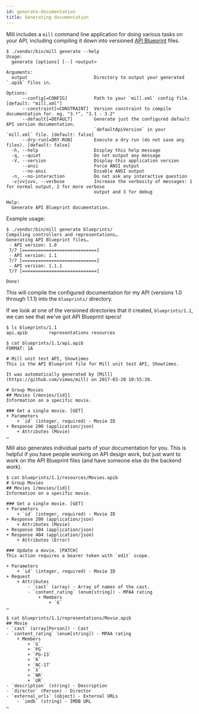 ```yaml
---
id: generate-documentation
title: Generating documentation
---
```


Mill includes a `mill` command line application for doing various tasks on your API, including compiling it down into versioned [API Blueprint](https://apiblueprint.org/) files.

```shell
$ ./vendor/bin/mill generate --help
Usage:
  generate [options] [--] <output>

Arguments:
  output                         Directory to output your generated `.apib` files in.

Options:
      --config[=CONFIG]          Path to your `mill.xml` config file. [default: "mill.xml"]
      --constraint[=CONSTRAINT]  Version constraint to compile documentation for. eg. "3.*", "3.1 - 3.2"
      --default[=DEFAULT]        Generate just the configured default API version documentation.
                                 `defaultApiVersion` in your `mill.xml` file. [default: false]
      --dry-run[=DRY-RUN]        Execute a dry run (do not save any files). [default: false]
  -h, --help                     Display this help message
  -q, --quiet                    Do not output any message
  -V, --version                  Display this application version
      --ansi                     Force ANSI output
      --no-ansi                  Disable ANSI output
  -n, --no-interaction           Do not ask any interactive question
  -v|vv|vvv, --verbose           Increase the verbosity of messages: 1 for normal output, 2 for more verbose
                                 output and 3 for debug

Help:
  Generate API Blueprint documentation.
```

Example usage:

```shell
$ ./vendor/bin/mill generate blueprints/
Compiling controllers and representations…
Generating API Blueprint files…
 - API version: 1.0
 7/7 [============================]
 - API version: 1.1
 7/7 [============================]
 - API version: 1.1.1
 7/7 [============================]

Done!
```

This will compile the configured documentation for my API (versions 1.0 through 1.1.1) into the `blueprints/` directory.

If we look at one of the versioned directories that it created, `blueprints/1.1`, we can see that we've got API Blueprint specs!

```shell
$ ls blueprints/1.1
api.apib        representations resources
```

```shell
$ cat blueprints/1.1/api.apib
FORMAT: 1A

# Mill unit test API, Showtimes
This is the API Blueprint file for Mill unit test API, Showtimes.

It was automatically generated by [Mill](https://github.com/vimeo/mill) on 2017-03-20 10:55:39.

# Group Movies
## Movies [/movies/{id}]
Information on a specific movie.

### Get a single movie. [GET]
+ Parameters
    + `id` (integer, required) - Movie ID
+ Response 200 (application/json)
    + Attributes (Movie)
…
```

Mill also generates individual parts of your documentation for you. This is helpful if you have people working on API design work, but just want to work on the API Blueprint files (and have someone else do the backend work).

```shell
$ cat blueprints/1.1/resources/Movies.apib
# Group Movies
## Movies [/movies/{id}]
Information on a specific movie.

### Get a single movie. [GET]
+ Parameters
    + `id` (integer, required) - Movie ID
+ Response 200 (application/json)
    + Attributes (Movie)
+ Response 304 (application/json)
+ Response 404 (application/json)
    + Attributes (Error)

### Update a movie. [PATCH]
This action requires a bearer token with `edit` scope.

+ Parameters
    + `id` (integer, required) - Movie ID
+ Request
    + Attributes
        - `cast` (array) - Array of names of the cast.
        - `content_rating` (enum[string]) - MPAA rating
            + Members
                + `G`
…
```

```shell
$ cat blueprints/1.1/representations/Movie.apib
## Movie
- `cast` (array[Person]) - Cast
- `content_rating` (enum[string]) - MPAA rating
    + Members
        + `G`
        + `PG`
        + `PG-13`
        + `R`
        + `NC-17`
        + `X`
        + `NR`
        + `UR`
- `description` (string) - Description
- `director` (Person) - Director
- `external_urls` (object) - External URLs
    - `imdb` (string) - IMDB URL
…
```
